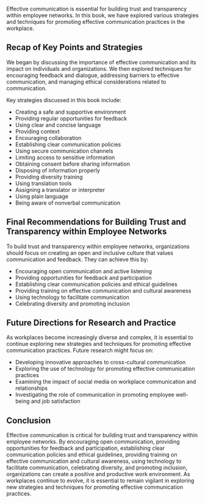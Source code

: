 
Effective communication is essential for building trust and transparency within employee networks. In this book, we have explored various strategies and techniques for promoting effective communication practices in the workplace.

Recap of Key Points and Strategies
----------------------------------

We began by discussing the importance of effective communication and its impact on individuals and organizations. We then explored techniques for encouraging feedback and dialogue, addressing barriers to effective communication, and managing ethical considerations related to communication.

Key strategies discussed in this book include:

* Creating a safe and supportive environment
* Providing regular opportunities for feedback
* Using clear and concise language
* Providing context
* Encouraging collaboration
* Establishing clear communication policies
* Using secure communication channels
* Limiting access to sensitive information
* Obtaining consent before sharing information
* Disposing of information properly
* Providing diversity training
* Using translation tools
* Assigning a translator or interpreter
* Using plain language
* Being aware of nonverbal communication

Final Recommendations for Building Trust and Transparency within Employee Networks
----------------------------------------------------------------------------------

To build trust and transparency within employee networks, organizations should focus on creating an open and inclusive culture that values communication and feedback. They can achieve this by:

* Encouraging open communication and active listening
* Providing opportunities for feedback and participation
* Establishing clear communication policies and ethical guidelines
* Providing training on effective communication and cultural awareness
* Using technology to facilitate communication
* Celebrating diversity and promoting inclusion

Future Directions for Research and Practice
-------------------------------------------

As workplaces become increasingly diverse and complex, it is essential to continue exploring new strategies and techniques for promoting effective communication practices. Future research might focus on:

* Developing innovative approaches to cross-cultural communication
* Exploring the use of technology for promoting effective communication practices
* Examining the impact of social media on workplace communication and relationships
* Investigating the role of communication in promoting employee well-being and job satisfaction

Conclusion
----------

Effective communication is critical for building trust and transparency within employee networks. By encouraging open communication, providing opportunities for feedback and participation, establishing clear communication policies and ethical guidelines, providing training on effective communication and cultural awareness, using technology to facilitate communication, celebrating diversity, and promoting inclusion, organizations can create a positive and productive work environment. As workplaces continue to evolve, it is essential to remain vigilant in exploring new strategies and techniques for promoting effective communication practices.